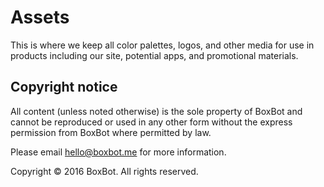 # Assets

This is where we keep all color palettes, logos, and other media for use in products including our site, potential apps, and promotional materials.

## Copyright notice

All content (unless noted otherwise) is the sole property of BoxBot and cannot be reproduced or used in any other form without the express permission from BoxBot where permitted by law.

Please email hello@boxbot.me for more information.

Copyright © 2016 BoxBot. All rights reserved.
